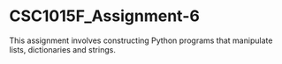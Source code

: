 # CSC1015F_Assignment-6
This assignment involves constructing Python programs that manipulate lists, dictionaries and  strings.
